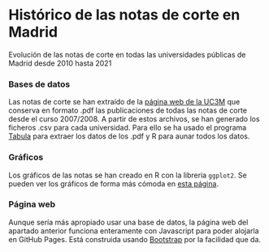 # Histórico de las notas de corte en Madrid
Evolución de las notas de corte en todas las universidades públicas de Madrid desde 2010 hasta 2021
 
### Bases de datos
Las notas de corte se han extraído de la [página web de la UC3M](https://www.uc3m.es/admision/notas-corte) que conserva en formato .pdf las publicaciones de todas las notas de corte desde el curso 2007/2008. A partir de estos archivos, se han generado los ficheros .csv para cada universidad. Para ello se ha usado el programa [Tabula](https://tabula.technology/) para extraer los datos de los .pdf y R para aunar todos los datos.

### Gráficos
Los gráficos de las notas se han creado en R con la libreria `ggplot2`. Se pueden ver los gráficos de forma más cómoda en [esta página](https://mserranomartin.github.io/historico_notas_madrid/).

### Página web
Aunque sería más apropiado usar una base de datos, la página web del apartado anterior funciona enteramente con Javascript para poder alojarla en GitHub Pages. Está construida usando [Bootstrap](https://getbootstrap.com/) por la facilidad que da.

